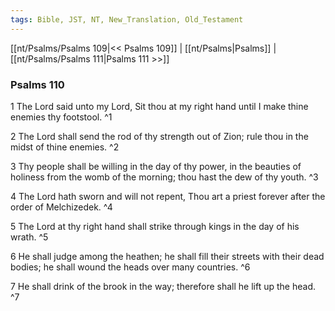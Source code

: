 ```yaml
---
tags: Bible, JST, NT, New_Translation, Old_Testament
---
```


[[nt/Psalms/Psalms 109|<< Psalms 109]] | [[nt/Psalms|Psalms]] | [[nt/Psalms/Psalms 111|Psalms 111 >>]]

### Psalms 110

1 The Lord said unto my Lord, Sit thou at my right hand until I make thine enemies thy footstool.  ^1

2 The Lord shall send the rod of thy strength out of Zion; rule thou in the midst of thine enemies.  ^2

3 Thy people shall be willing in the day of thy power, in the beauties of holiness from the womb of the morning; thou hast the dew of thy youth.  ^3

4 The Lord hath sworn and will not repent, Thou art a priest forever after the order of Melchizedek.  ^4

5 The Lord at thy right hand shall strike through kings in the day of his wrath.  ^5

6 He shall judge among the heathen; he shall fill their streets with their dead bodies; he shall wound the heads over many countries.  ^6

7 He shall drink of the brook in the way; therefore shall he lift up the head.  ^7

 
